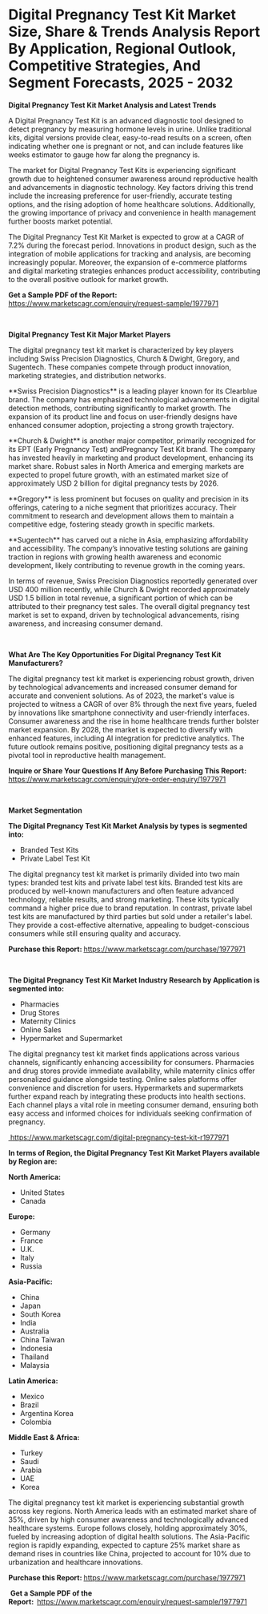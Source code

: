 <p><h1>Digital Pregnancy Test Kit Market Size, Share & Trends Analysis Report By Application, Regional Outlook, Competitive Strategies, And Segment Forecasts, 2025 - 2032</h1></p><p><strong>Digital Pregnancy Test Kit Market Analysis and Latest Trends</strong></p>
<p><p>A Digital Pregnancy Test Kit is an advanced diagnostic tool designed to detect pregnancy by measuring hormone levels in urine. Unlike traditional kits, digital versions provide clear, easy-to-read results on a screen, often indicating whether one is pregnant or not, and can include features like weeks estimator to gauge how far along the pregnancy is. </p><p>The market for Digital Pregnancy Test Kits is experiencing significant growth due to heightened consumer awareness around reproductive health and advancements in diagnostic technology. Key factors driving this trend include the increasing preference for user-friendly, accurate testing options, and the rising adoption of home healthcare solutions. Additionally, the growing importance of privacy and convenience in health management further boosts market potential.</p><p>The Digital Pregnancy Test Kit Market is expected to grow at a CAGR of 7.2% during the forecast period. Innovations in product design, such as the integration of mobile applications for tracking and analysis, are becoming increasingly popular. Moreover, the expansion of e-commerce platforms and digital marketing strategies enhances product accessibility, contributing to the overall positive outlook for market growth.</p></p>
<p><strong>Get a Sample PDF of the Report:&nbsp;</strong> <a href="https://www.marketscagr.com/enquiry/request-sample/1977971?utm_campaign=2383&utm_medium=2&utm_source=Github&utm_content=ia&utm_term=13042025&utm_id=digital-pregnancy-test-kit">https://www.marketscagr.com/enquiry/request-sample/1977971</a></p>
<p>&nbsp;</p>
<p><strong>Digital Pregnancy Test Kit Major Market Players</strong></p>
<p><p>The digital pregnancy test kit market is characterized by key players including Swiss Precision Diagnostics, Church & Dwight, Gregory, and Sugentech. These companies compete through product innovation, marketing strategies, and distribution networks.</p><p>**Swiss Precision Diagnostics** is a leading player known for its Clearblue brand. The company has emphasized technological advancements in digital detection methods, contributing significantly to market growth. The expansion of its product line and focus on user-friendly designs have enhanced consumer adoption, projecting a strong growth trajectory.</p><p>**Church & Dwight** is another major competitor, primarily recognized for its EPT (Early Pregnancy Test) andPregnancy Test Kit brand. The company has invested heavily in marketing and product development, enhancing its market share. Robust sales in North America and emerging markets are expected to propel future growth, with an estimated market size of approximately USD 2 billion for digital pregnancy tests by 2026.</p><p>**Gregory** is less prominent but focuses on quality and precision in its offerings, catering to a niche segment that prioritizes accuracy. Their commitment to research and development allows them to maintain a competitive edge, fostering steady growth in specific markets.</p><p>**Sugentech** has carved out a niche in Asia, emphasizing affordability and accessibility. The company’s innovative testing solutions are gaining traction in regions with growing health awareness and economic development, likely contributing to revenue growth in the coming years.</p><p>In terms of revenue, Swiss Precision Diagnostics reportedly generated over USD 400 million recently, while Church & Dwight recorded approximately USD 1.5 billion in total revenue, a significant portion of which can be attributed to their pregnancy test sales. The overall digital pregnancy test market is set to expand, driven by technological advancements, rising awareness, and increasing consumer demand.</p></p>
<p>&nbsp;</p>
<p><strong>What Are The Key Opportunities For Digital Pregnancy Test Kit Manufacturers?</strong></p>
<p><p>The digital pregnancy test kit market is experiencing robust growth, driven by technological advancements and increased consumer demand for accurate and convenient solutions. As of 2023, the market's value is projected to witness a CAGR of over 8% through the next five years, fueled by innovations like smartphone connectivity and user-friendly interfaces. Consumer awareness and the rise in home healthcare trends further bolster market expansion. By 2028, the market is expected to diversify with enhanced features, including AI integration for predictive analytics. The future outlook remains positive, positioning digital pregnancy tests as a pivotal tool in reproductive health management.</p></p>
<p><strong>Inquire or Share Your Questions If Any Before Purchasing This Report:</strong> <a href="https://www.marketscagr.com/enquiry/pre-order-enquiry/1977971?utm_campaign=2383&utm_medium=2&utm_source=Github&utm_content=ia&utm_term=13042025&utm_id=digital-pregnancy-test-kit">https://www.marketscagr.com/enquiry/pre-order-enquiry/1977971</a></p>
<p>&nbsp;</p>
<p><strong>Market Segmentation</strong></p>
<p><strong>The Digital Pregnancy Test Kit Market Analysis by types is segmented into:</strong></p>
<p><ul><li>Branded Test Kits</li><li>Private Label Test Kit</li></ul></p>
<p><p>The digital pregnancy test kit market is primarily divided into two main types: branded test kits and private label test kits. Branded test kits are produced by well-known manufacturers and often feature advanced technology, reliable results, and strong marketing. These kits typically command a higher price due to brand reputation. In contrast, private label test kits are manufactured by third parties but sold under a retailer's label. They provide a cost-effective alternative, appealing to budget-conscious consumers while still ensuring quality and accuracy.</p></p>
<p><strong>Purchase this Report:&nbsp;</strong><a href="https://www.marketscagr.com/purchase/1977971?utm_campaign=2383&utm_medium=2&utm_source=Github&utm_content=ia&utm_term=13042025&utm_id=digital-pregnancy-test-kit">https://www.marketscagr.com/purchase/1977971</a></p>
<p>&nbsp;</p>
<p><strong>The Digital Pregnancy Test Kit Market Industry Research by Application is segmented into:</strong></p>
<p><ul><li>Pharmacies</li><li>Drug Stores</li><li>Maternity Clinics</li><li>Online Sales</li><li>Hypermarket and Supermarket</li></ul></p>
<p><p>The digital pregnancy test kit market finds applications across various channels, significantly enhancing accessibility for consumers. Pharmacies and drug stores provide immediate availability, while maternity clinics offer personalized guidance alongside testing. Online sales platforms offer convenience and discretion for users. Hypermarkets and supermarkets further expand reach by integrating these products into health sections. Each channel plays a vital role in meeting consumer demand, ensuring both easy access and informed choices for individuals seeking confirmation of pregnancy.</p></p>
<p><a href="https://www.marketscagr.com/digital-pregnancy-test-kit-r1977971?utm_campaign=2383&utm_medium=2&utm_source=Github&utm_content=ia&utm_term=13042025&utm_id=digital-pregnancy-test-kit">&nbsp;https://www.marketscagr.com/digital-pregnancy-test-kit-r1977971</a></p>
<p><strong>In terms of Region, the Digital Pregnancy Test Kit Market Players available by Region are:</strong></p>
<p>
    <p> <strong> North America: </strong>
        <ul>
            <li>United States</li>
            <li>Canada</li>
        </ul>
        </p> 
    <p> <strong> Europe: </strong>
        <ul>
            <li>Germany</li>
            <li>France</li>
            <li>U.K.</li>
            <li>Italy</li>
            <li>Russia</li>
        </ul>
        </p> 
    <p> <strong> Asia-Pacific: </strong>
        <ul>
            <li>China</li>
            <li>Japan</li>
            <li>South Korea</li>
            <li>India</li>
            <li>Australia</li>
            <li>China Taiwan</li>
            <li>Indonesia</li>
            <li>Thailand</li>
            <li>Malaysia</li>
        </ul>
        </p> 
    <p> <strong> Latin America: </strong>
        <ul>
            <li>Mexico</li>
            <li>Brazil</li>
            <li>Argentina Korea</li>
            <li>Colombia</li>
        </ul>
        </p> 
    <p> <strong> Middle East & Africa: </strong>
        <ul>
            <li>Turkey</li>
            <li>Saudi</li>
            <li>Arabia</li>
            <li>UAE</li>
            <li>Korea</li>
        </ul>
    </p>
    </p>
<p><p>The digital pregnancy test kit market is experiencing substantial growth across key regions. North America leads with an estimated market share of 35%, driven by high consumer awareness and technologically advanced healthcare systems. Europe follows closely, holding approximately 30%, fueled by increasing adoption of digital health solutions. The Asia-Pacific region is rapidly expanding, expected to capture 25% market share as demand rises in countries like China, projected to account for 10% due to urbanization and healthcare innovations.</p></p>
<p><strong>Purchase this Report: </strong><a href="https://www.marketscagr.com/purchase/1977971?utm_campaign=2383&utm_medium=2&utm_source=Github&utm_content=ia&utm_term=13042025&utm_id=digital-pregnancy-test-kit">https://www.marketscagr.com/purchase/1977971</a></p>
<p>&nbsp;<strong>Get a Sample PDF of the Report:&nbsp;&nbsp;</strong><a href="https://www.marketscagr.com/enquiry/request-sample/1977971?utm_campaign=2383&utm_medium=2&utm_source=Github&utm_content=ia&utm_term=13042025&utm_id=digital-pregnancy-test-kit">https://www.marketscagr.com/enquiry/request-sample/1977971</a></p>
<p><strong></strong></p>
<p><p></p><p></p><p></p></p>
